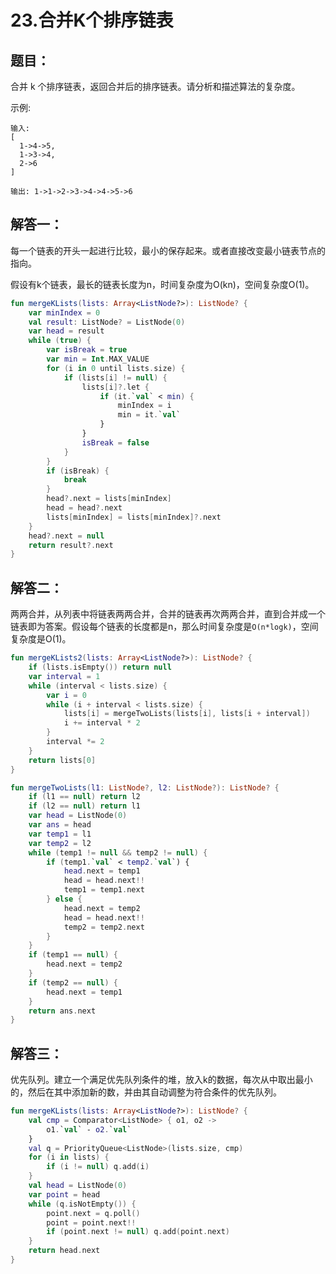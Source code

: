# 23.合并K个排序链表

## 题目：

合并 k 个排序链表，返回合并后的排序链表。请分析和描述算法的复杂度。

示例:

	输入:
	[
	  1->4->5,
	  1->3->4,
	  2->6
	]

	输出: 1->1->2->3->4->4->5->6

## 解答一：

每一个链表的开头一起进行比较，最小的保存起来。或者直接改变最小链表节点的指向。

假设有k个链表，最长的链表长度为n，时间复杂度为O(kn)，空间复杂度O(1)。

```kotlin
fun mergeKLists(lists: Array<ListNode?>): ListNode? {
    var minIndex = 0
    val result: ListNode? = ListNode(0)
    var head = result
    while (true) {
        var isBreak = true
        var min = Int.MAX_VALUE
        for (i in 0 until lists.size) {
            if (lists[i] != null) {
                lists[i]?.let {
                    if (it.`val` < min) {
                        minIndex = i
                        min = it.`val`
                    }
                }
                isBreak = false
            }
        }
        if (isBreak) {
            break
        }
        head?.next = lists[minIndex]
        head = head?.next
        lists[minIndex] = lists[minIndex]?.next
    }
    head?.next = null
    return result?.next
}
```

## 解答二：

两两合并，从列表中将链表两两合并，合并的链表再次两两合并，直到合并成一个链表即为答案。假设每个链表的长度都是n，那么时间复杂度是`O(n*logk)`，空间复杂度是O(1)。

```kotlin
fun mergeKLists2(lists: Array<ListNode?>): ListNode? {
    if (lists.isEmpty()) return null
    var interval = 1
    while (interval < lists.size) {
        var i = 0
        while (i + interval < lists.size) {
            lists[i] = mergeTwoLists(lists[i], lists[i + interval])
            i += interval * 2
        }
        interval *= 2
    }
    return lists[0]
}
```

```kotlin
fun mergeTwoLists(l1: ListNode?, l2: ListNode?): ListNode? {
    if (l1 == null) return l2
    if (l2 == null) return l1
    var head = ListNode(0)
    var ans = head
    var temp1 = l1
    var temp2 = l2
    while (temp1 != null && temp2 != null) {
        if (temp1.`val` < temp2.`val`) {
            head.next = temp1
            head = head.next!!
            temp1 = temp1.next
        } else {
            head.next = temp2
            head = head.next!!
            temp2 = temp2.next
        }
    }
    if (temp1 == null) {
        head.next = temp2
    }
    if (temp2 == null) {
        head.next = temp1
    }
    return ans.next
}
```

## 解答三：

优先队列。建立一个满足优先队列条件的堆，放入k的数据，每次从中取出最小的，然后在其中添加新的数，并由其自动调整为符合条件的优先队列。

```kotlin
fun mergeKLists(lists: Array<ListNode?>): ListNode? {
    val cmp = Comparator<ListNode> { o1, o2 ->
        o1.`val` - o2.`val`
    }
    val q = PriorityQueue<ListNode>(lists.size, cmp)
    for (i in lists) {
        if (i != null) q.add(i)
    }
    val head = ListNode(0)
    var point = head
    while (q.isNotEmpty()) {
        point.next = q.poll()
        point = point.next!!
        if (point.next != null) q.add(point.next)
    }
    return head.next
}
```